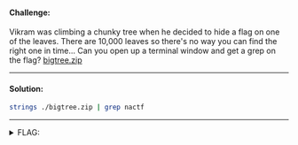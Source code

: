 #### Challenge:

Vikram was climbing a chunky tree when he decided to hide a flag on one of the leaves. There are 10,000 leaves so there's no way you can find the right one in time... Can you open up a terminal window and get a grep on the flag? [bigtree.zip](./bigtree.zip ":ignore")

---

#### Solution:

```bash
strings ./bigtree.zip | grep nactf
```

---

<details><summary>FLAG:</summary>

```
nactf{v1kram_and_h1s_10000_l3av3s}
```

</details>
